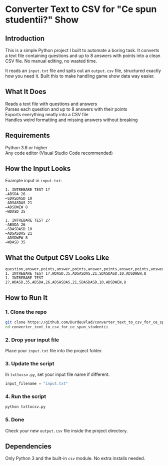 # Converter Text to CSV for "Ce spun studentii?" Show

## Introduction

This is a simple Python project I built to automate a boring task. It converts a text file containing questions and up to 8 answers with points into a clean CSV file. No manual editing, no wasted time.

It reads an `input.txt` file and spits out an `output.csv` file, structured exactly how you need it. Built this to make handling game show data way easier.

## What It Does

Reads a text file with questions and answers  
Parses each question and up to 8 answers with their points  
Exports everything neatly into a CSV file  
Handles weird formatting and missing answers without breaking

## Requirements

Python 3.6 or higher  
Any code editor (Visual Studio Code recommended)

## How the Input Looks

Example input in `input.txt`:

```
1. INTREBARE TEST 1?
—ABSDA 26
—SDASDASD 10
—ADSASDAS 21
—ADSDWEW 8
—WDASD 35

1. INTREBARE TEST 2?
—ABSDA 26
—SDASDASD 10
—ADSASDAS 21
—ADSDWEW 8
—WDASD 35
```

## What the Output CSV Looks Like

```
question,answer,points,answer,points,answer,points,answer,points,answer,points,answer,points,answer,points,answer,points
1. INTREBARE TEST 1?,WDASD,35,ADSASDAS,21,SDASDASD,10,ADSDWEW,8
1. INTREBARE TEST 2?,WDASD,35,ABSDA,26,ADSASDAS,21,SDASDASD,10,ADSDWEW,8
```

## How to Run It

### 1. Clone the repo

```bash
git clone https://github.com/DurdeuVlad/converter_text_to_csv_for_ce_spun_studentii
cd converter_text_to_csv_for_ce_spun_studentii
```

### 2. Drop your input file

Place your `input.txt` file into the project folder.

### 3. Update the script

In `txttocsv.py`, set your input file name if different.

```python
input_filename = "input.txt"
```

### 4. Run the script

```bash
python txttocsv.py
```

### 5. Done

Check your new `output.csv` file inside the project directory.

## Dependencies

Only Python 3 and the built-in `csv` module. No extra installs needed.
